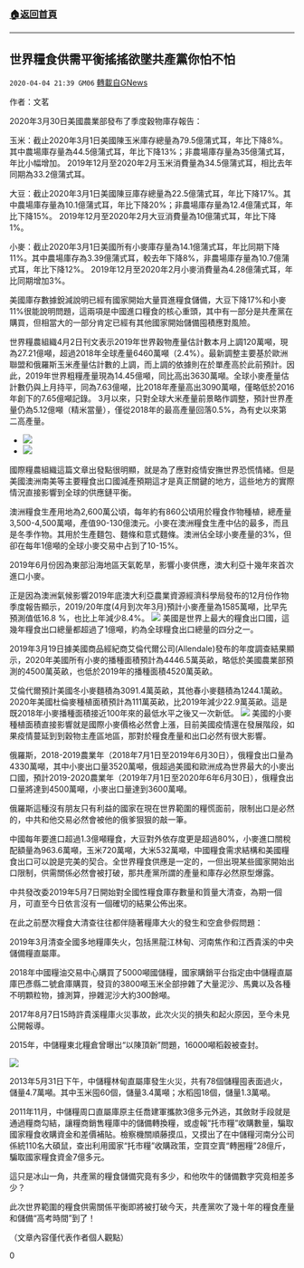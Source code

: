 ###  [:house:返回首頁](https://github.com/ourhimalayas/txt)
---

## 世界糧食供需平衡搖搖欲墜共產黨你怕不怕
`2020-04-04 21:39 GM06` [轉載自GNews](https://gnews.org/zh-hant/162207/)

作者：文茗

2020年3月30日美國農業部發布了季度穀物庫存報告：

玉米：截止2020年3月1日美國陳玉米庫存總量為79.5億蒲式耳，年比下降8%。其中農場庫存量為44.5億蒲式耳，年比下降13%；非農場庫存量為35億蒲式耳，年比小幅增加。 2019年12月至2020年2月玉米消費量為34.5億蒲式耳，相比去年同期為33.2億蒲式耳。

大豆：截止2020年3月1日美國陳豆庫存總量為22.5億蒲式耳，年比下降17%。其中農場庫存量為10.1億蒲式耳，年比下降20%；非農場庫存量為12.4億蒲式耳，年比下降15%。 2019年12月至2020年2月大豆消費量為10億蒲式耳，年比下降1%。

小麥：截止2020年3月1日美國所有小麥庫存量為14.1億蒲式耳，年比同期下降11%。其中農場庫存為3.39億蒲式耳，較去年下降8%，非農場庫存量為10.7億蒲式耳，年比下降12%。 2019年12月至2020年2月小麥消費量為4.28億蒲式耳，年比同期增加3%。

美國庫存數據銳減說明已經有國家開始大量買進糧食儲備，大豆下降17%和小麥11%很能說明問題，這兩項是中國進口糧食的核心重頭，其中有一部分是共產黨在購買，但相當大的一部分肯定已經有其他國家開始儲備囤積應對風險。

世界糧農組織4月2日刊文表示2019年世界穀物產量估計數本月上調120萬噸，現為27.21億噸，超過2018年全球產量6460萬噸（2.4%）。最新調整主要基於歐洲聯盟和俄羅斯玉米產量估計數的上調，而上調的依據則在於單產高於此前預計。因此，2019年世界粗糧產量現為14.45億噸，同比高出3630萬噸。全球小麥產量估計數仍與上月持平，同為7.63億噸，比2018年產量高出3090萬噸，僅略低於2016年創下的7.65億噸記錄。 3月以來，只對全球大米產量前景略作調整，預計世界產量仍為5.12億噸（精米當量），僅從2018年的最高產量回落0.5%，為有史以來第二高產量。

- ![](https://s3-ap-northeast-1.amazonaws.com/news.guo.offload.media/wp-content/uploads/2020/04/04212309/1-33.jpg)
- ![](https://s3-ap-northeast-1.amazonaws.com/news.guo.offload.media/wp-content/uploads/2020/04/04212322/2-4.png)


國際糧農組織這篇文章出發點很明顯，就是為了應對疫情安撫世界恐慌情緒。但是美國澳洲南美等主要糧食出口國減產預期這才是真正關鍵的地方，這些地方的實際情況直接影響到全球的供應鏈平衡。

澳洲糧食生產用地為2,600萬公頃，每年約有860公頃用於糧食作物種植，總產量3,500-4,500萬噸，產值90-130億澳元。小麥在澳洲糧食生產中佔的最多，而且是冬季作物。其用於生產麵包、麵條和意式麵條。澳洲佔全球小麥產量的3%，但卻在每年1億噸的全球小麥交易中占到了10-15%。

2019年6月份因為東部沿海地區天氣乾旱，影響小麥供應，澳大利亞十幾年來首次進口小麥。

正是因為澳洲氣候影響2019年底澳大利亞農業資源經濟科學局發布的12月份作物季度報告顯示，2019/20年度(4月到次年3月)預計小麥產量為1585萬噸，比早先預測值低16.8 %，也比上年減少8.4%。
![](https://s3-ap-northeast-1.amazonaws.com/news.guo.offload.media/wp-content/uploads/2020/04/04212436/4-13.jpg)
美國是世界上最大的糧食出口國，這幾年糧食出口總量都超過了1億噸，約為全球糧食出口總量的四分之一。

2019年3月19日據美國商品經紀商艾倫代爾公司(Allendale)發布的年度調查結果顯示，2020年美國所有小麥的播種面積預計為4446.5萬英畝，略低於美國農業部預測的4500萬英畝，也低於2019年的播種面積4520萬英畝。

艾倫代爾預計美國冬小麥麵積為3091.4萬英畝，其他春小麥麵積為1244.1萬畝。 2020年美國杜倫麥種植面積預計為111萬英畝，比2019年減少22.9萬英畝。這是既2018年小麥播種面積接近100年來的最低水平之後又一次新低。
![](https://s3-ap-northeast-1.amazonaws.com/news.guo.offload.media/wp-content/uploads/2020/04/04212523/3-5.png)
美國的小麥種植面積直接影響就是國際小麥價格必然會上漲，目前美國疫情還在發展階段，如果疫情蔓延到到穀物主產區地區，那對於糧食產量和出口必然有很大影響。

俄羅斯，2018-2019農業年（2018年7月1日至2019年6月30日），俄糧食出口量為4330萬噸，其中小麥出口量3520萬噸，俄超過美國和歐洲成為世界最大的小麥出口國，預計2019-2020農業年（2019年7月1日至2020年6年6月30日），俄糧食出口量將達到4500萬噸，小麥出口量達到3600萬噸。

俄羅斯這種沒有朋友只有利益的國家在現在世界範圍的糧慌面前，限制出口是必然的，中共和他交易必然會被他的俄爹狠狠的敲一筆。

中國每年要進口超過1.3億噸糧食，大豆對外依存度更是超過80%，小麥進口關稅配額量為963.6萬噸，玉米720萬噸，大米532萬噸，中國糧食需求結構和美國糧食出口可以說是完美的契合。全世界糧食供應是一定的，一但出現某些國家開始出口限制，供需關係必然會被打破，那共產黨所謂的產量和庫存必然原型爆露。

中共發改委2019年5月7日開始對全國性糧食庫存數量和質量大清查，為期一個月，可直至今日依言沒有一個確切的結果公佈出來。

在此之前歷次糧食大清查往往都伴隨著糧庫大火的發生和空倉參假問題：

2019年3月清查全國多地糧庫失火，包括黑龍江林甸、河南焦作和江西貴溪的中央儲備糧直屬庫。

2018年中國糧油交易中心購買了5000噸國儲糧，國家購銷平台指定由中儲糧直屬庫巴彥縣二號倉庫購買，發貨的3800噸玉米全部摻雜了大量泥沙、馬糞以及各種不明顆粒物，據測算，摻雜泥沙大約300餘噸。

2017年8月7日15時許貴溪糧庫火災事故，此次火災的損失和起火原因，至今未見公開報導。

2015年，中儲糧東北糧倉曾曝出“以陳頂新”問題，16000噸稻穀被查封。

![](https://s3-ap-northeast-1.amazonaws.com/news.guo.offload.media/wp-content/uploads/2020/04/04212842/5-3.png)

2013年5月31日下午，中儲糧林甸直屬庫發生火災，共有78個儲糧囤表面過火，儲量4.7萬噸。其中玉米囤60個，儲量3.4萬噸；水稻囤18個，儲量1.3萬噸。

2011年11月，中儲糧周口直屬庫原主任喬建軍攜款3億多元外逃，其斂財手段就是通過糧商勾結，讓糧商銷售糧庫中的儲備轉換糧，或虛報“托市糧”收購數量，騙取國家糧食收購資金和差價補貼。檢察機關順藤摸瓜，又摸出了在中儲糧河南分公司係統110名大碩鼠，查出利用國家“托市糧”收購政策，空買空賣“轉圈糧”28億斤，騙取國家糧食資金7億多元。

這只是冰山一角，共產黨的糧食儲備究竟有多少，和他吹牛的儲備數字究竟相差多少？

此次世界範圍的糧食供需關係平衡即將被打破今天，共產黨吹了幾十年的糧食產量和儲備“高考時間”到了！

（文章內容僅代表作者個人觀點）

0
